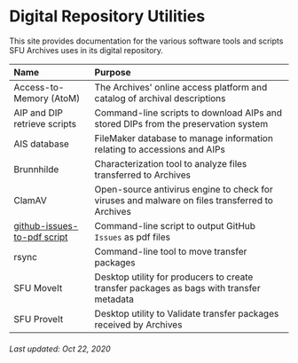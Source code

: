 # Digital Repository Utilities

This site provides documentation for the various software tools and scripts SFU Archives uses in its digital repository.

| Name | Purpose |
| :--- | :------ |
| Access-to-Memory (AtoM) | The Archives' online access platform and catalog of archival descriptions |
| AIP and DIP retrieve scripts | Command-line scripts to download AIPs and stored DIPs from the preservation system |
| AIS database | FileMaker database to manage information relating to accessions and AIPs |
| Brunnhilde | Characterization tool to analyze files transferred to Archives |
| ClamAV | Open-source antivirus engine to check for viruses and malware on files transferred to Archives |
| [github-issues-to-pdf script](utilities/github-issues-to-pdf.md) | Command-line script to output GitHub `Issues` as pdf files |
| rsync | Command-line tool to move transfer packages |
| SFU MoveIt | Desktop utility for producers to create transfer packages as bags with transfer metadata |
| SFU ProveIt | Desktop utility to Validate transfer packages received by Archives |

###### Last updated: Oct 22, 2020
